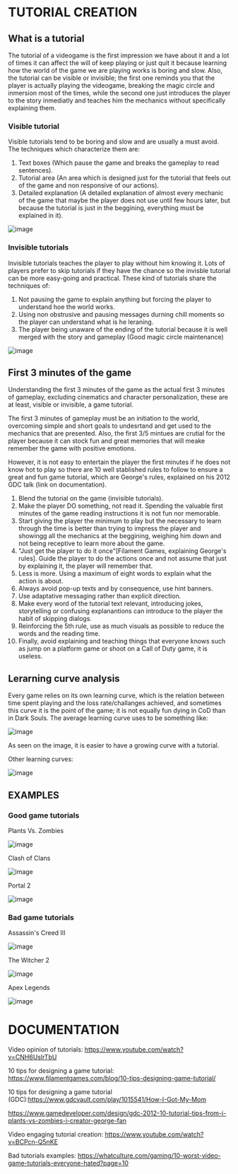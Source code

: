 # TUTORIAL CREATION

## What is a tutorial

The tutorial of a videogame is the first impression we have about it and a lot of times it can affect the will of keep playing or just quit it because learning how the world of the game we are playing works is boring and slow. Also, the tutorial can be visible or invisible; the first one reminds you that the player is actually playing the videogame, breaking the magic circle and inmersion most of the times, while the second one just introduces the player to the story inmediatly and teaches him the mechanics without specifically explaining them.

### Visible tutorial

Visible tutorials tend to be boring and slow and are usually a must avoid. The techniques which characterize them are:

1. Text boxes (Which pause the game and breaks the gameplay to read sentences).
2. Tutorial area (An area which is designed just for the tutorial that feels out of the game and non responsive of our actions).
3. Detailed explanation (A detailed explanation of almost every mechanic of the game that maybe the player does not use until few hours later, but because the tutorial is just in the beggining, everything must be explained in it).

![image](https://user-images.githubusercontent.com/79161085/156935545-f5667828-6f5b-4c44-942e-b87682c5958e.png)

### Invisible tutorials

Invisible tutorials teaches the player to play without him knowing it. Lots of players prefer to skip tutorials if they have the chance so the invisble tutorial can be more easy-going and practical. These kind of tutorials share the techniques of:

1. Not pausing the game to explain anything but forcing the player to understand hoe the world works.
2. Using non obstrusive and pausing messages durning chill moments so the player can understand what is he leraning.
3. The player being unaware of the ending of the tutorial because it is well merged with the story and gameplay (Good magic circle maintenance)

![image](https://user-images.githubusercontent.com/79161085/156935625-86d813da-cb6d-4772-890b-feef4f3dd003.png)

## First 3 minutes of the game

Understanding the first 3 minutes of the game as the actual first 3 minutes of gameplay, excluding cinematics and character personalization, these are at least, visible or invisible, a game tutorial.

The first 3 minutes of gameplay must be an initiation to the world, overcoming simple and short goals to undesrtand and get used to the mechanics that are presented. Also, the first 3/5 mintues are crutial for the player because it can stock fun and great memories that will meake remember the game with positive emotions.

However, it is not easy to entertain the player the first minutes if he does not know hot to play so there are 10 well stablished rules to follow to ensure a great and fun game tutorial, which are George's rules, explained on his 2012 GDC talk (link on documentation).

1. Blend the tutorial on the game (invisible tutorials).
2. Make the player DO something, not read it. Spending the valuable first minutes of the game reading instructions it is not fun nor memorable.
3. Start giving the player the minimum to play but the necessary to learn through the time is better than trying to impress the player and showingg all the mechanics at the beggining, weighing him down and not being receptive to learn more about the game.
4. "Just get the player to do it once"[Filament Games, explaining George's rules]. Guide the player to do the actions once and not assume that just by explaining it, the player will remember that.
5. Less is more. Using a maximum of eight words to explain what the action is about.
6. Always avoid pop-up texts and by consequence, use hint banners.
7. Use adaptative messaging rather than explicit direction.
8. Make every word of the tutorial text relevant, introducing jokes, storytelling or confusing explanantions can introduce to the player the habit of skipping dialogs.
9. Reinforcing the 5th rule, use as much visuals as possible to reduce the words and the reading time.
10. Finally, avoid explaining and teaching things that everyone knows such as jump on a platform game or shoot on a Call of Duty game, it is useless.

## Lerarning curve analysis

Every game relies on its own learning curve, which is the relation between time spent playing and the loss rate/challanges achieved, and sometimes this curve it is the point of the game; it is not equally fun dying in CoD than in Dark Souls. The average learning curve uses to be something like:

![image](https://user-images.githubusercontent.com/79161085/156937725-977aa4ef-3f30-4f96-9b93-b8571b3dbf76.png)

As seen on the image, it is easier to have a growing curve with a tutorial.

Other learning curves:

![image](https://user-images.githubusercontent.com/79161085/156937819-15660306-95c6-4d29-afa7-81086988e599.png)

## EXAMPLES

### Good game tutorials

Plants Vs. Zombies

![image](https://user-images.githubusercontent.com/79161085/156938051-75580163-a6ea-4872-b729-6305863a5cc3.png)

Clash of Clans

![image](https://user-images.githubusercontent.com/79161085/156938125-0e83146b-c12a-4806-839d-4c09336fd5a2.png)

Portal 2

![image](https://user-images.githubusercontent.com/79161085/156938160-35fc22d3-255b-4847-9efd-e8252ed67b7f.png)

### Bad game tutorials

Assassin's Creed III

![image](https://user-images.githubusercontent.com/79161085/156938285-1e320207-58bd-493c-9b96-c11626277f83.png)

The Witcher 2

![image](https://user-images.githubusercontent.com/79161085/156938327-9e90d5f4-0ec3-4c71-a986-6cb164631a13.png)

Apex Legends

![image](https://user-images.githubusercontent.com/79161085/156938340-3a740843-edf2-41a8-ba02-866fb08b6690.png)

# DOCUMENTATION

Video opinion of tutorials: https://www.youtube.com/watch?v=CNH6UslrTbU

10 tips for designing a game tutorial: https://www.filamentgames.com/blog/10-tips-designing-game-tutorial/

10 tips for designing a game tutorial (GDC):https://www.gdcvault.com/play/1015541/How-I-Got-My-Mom

https://www.gamedeveloper.com/design/gdc-2012-10-tutorial-tips-from-i-plants-vs-zombies-i-creator-george-fan

Video engaging tutorial creation: https://www.youtube.com/watch?v=BCPcn-Q5nKE

Bad tutorials examples: https://whatculture.com/gaming/10-worst-video-game-tutorials-everyone-hated?page=10
